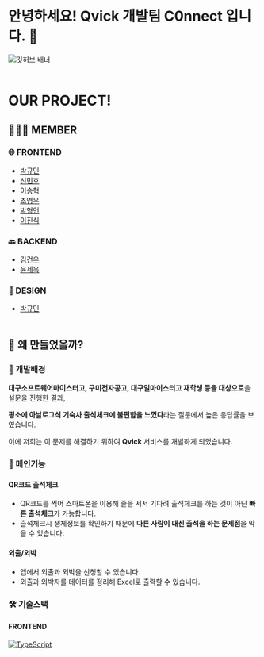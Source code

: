 # 안녕하세요! Qvick 개발팀 C0nnect 입니다.  💪
![깃허브 배너](https://github.com/lgwk42/test/assets/76110334/74e9f2ef-09c6-4475-9739-f3e6c88cdea2)
<br><br/>

# OUR PROJECT! 
## 👨🏼‍💻 MEMBER
### 🌐 FRONTEND
- [박규민](https://github.com/ftery0)
- [신민호](https://github.com/alsh0807)
- [이승혁](https://github.com/lsh1202)
- [조영우](https://github.com/jyw28)
- [박형언](https://github.com/hyeong-eon)
- [이진식](https://github.com/hom237)

### 🔙 BACKEND
- [김건우](https://github.com/lgwk42)
- [윤세욱](https://github.com/LimiteDiTempo)

### 🎨 DESIGN
- [박규민](https://github.com/kyumin7487)
<br><br/>

## 🔨 왜 만들었을까?
### 🧭 개발배경
**대구소프트웨어마이스터고, 구미전자공고, 대구일마이스터고 재학생 등을 대상으로**을 설문을 진행한 결과,

**평소에 아날로그식 기숙사 출석체크에 불편함을 느꼈다**라는 질문에서 높은 응답률을 보였습니다.

이에 저희는 이 문제를 해결하기 위하여 **Qvick** 서비스를 개발하게 되었습니다.

### 💪 메인기능
#### QR코드 출석체크
- QR코드를 찍어 스마트폰을 이용해 줄을 서서 기다려 출석체크를 하는 것이 아닌 **빠른 출석체크**가 가능합니다.
- 출석체크시 생체정보를 확인하기 때문에 **다른 사람이 대신 출석을 하는 문제점**을 막을 수 있습니다.
#### 외출/외박
- 앱에서 외출과 외박을 신청할 수 있습니다.
- 외출과 외박자를 데이터를 정리해 Excel로 출력할 수 있습니다.

### 🛠️ 기술스택
#### FRONTEND
[![TypeScript](https://img.shields.io/badge/TypeScript-3178C6?logo=typescript&logoColor=white&style=for-the-badge)](https://www.typescriptlang.org/)
